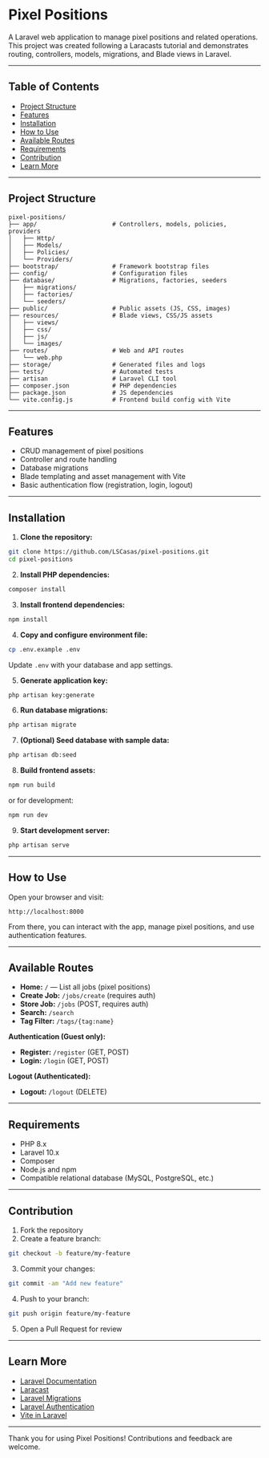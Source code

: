 # Pixel Positions 
   
A Laravel web application to manage pixel positions and related operations. This project was created following a Laracasts tutorial and demonstrates routing, controllers, models, migrations, and Blade views in Laravel.
    
--- 
  
## Table of Contents

-   [Project Structure](#project-structure)
-   [Features](#features)
-   [Installation](#installation)
-   [How to Use](#how-to-use)
-   [Available Routes](#available-routes)
-   [Requirements](#requirements)
-   [Contribution](#contribution)
-   [Learn More](#learn-more)

---

## Project Structure

```
pixel-positions/
├── app/                     # Controllers, models, policies, providers
│   ├── Http/
│   ├── Models/
│   ├── Policies/
│   └── Providers/
├── bootstrap/               # Framework bootstrap files
├── config/                  # Configuration files
├── database/                # Migrations, factories, seeders
│   ├── migrations/
│   ├── factories/
│   └── seeders/
├── public/                  # Public assets (JS, CSS, images)
├── resources/               # Blade views, CSS/JS assets
│   ├── views/
│   ├── css/
│   ├── js/
│   └── images/
├── routes/                  # Web and API routes
│   └── web.php
├── storage/                 # Generated files and logs
├── tests/                   # Automated tests
├── artisan                  # Laravel CLI tool
├── composer.json            # PHP dependencies
├── package.json             # JS dependencies
└── vite.config.js           # Frontend build config with Vite
```

---

## Features

-   CRUD management of pixel positions
-   Controller and route handling
-   Database migrations
-   Blade templating and asset management with Vite
-   Basic authentication flow (registration, login, logout)

---

## Installation

1. **Clone the repository:**

```bash
git clone https://github.com/LSCasas/pixel-positions.git
cd pixel-positions
```

2. **Install PHP dependencies:**

```bash
composer install
```

3. **Install frontend dependencies:**

```bash
npm install
```

4. **Copy and configure environment file:**

```bash
cp .env.example .env
```

Update `.env` with your database and app settings.

5. **Generate application key:**

```bash
php artisan key:generate
```

6. **Run database migrations:**

```bash
php artisan migrate
```

7. **(Optional) Seed database with sample data:**

```bash
php artisan db:seed
```

8. **Build frontend assets:**

```bash
npm run build
```

or for development:

```bash
npm run dev
```

9. **Start development server:**

```bash
php artisan serve
```

---

## How to Use

Open your browser and visit:

```
http://localhost:8000
```

From there, you can interact with the app, manage pixel positions, and use authentication features.

---

## Available Routes

-   **Home:** `/` — List all jobs (pixel positions)
-   **Create Job:** `/jobs/create` (requires auth)
-   **Store Job:** `/jobs` (POST, requires auth)
-   **Search:** `/search`
-   **Tag Filter:** `/tags/{tag:name}`

**Authentication (Guest only):**

-   **Register:** `/register` (GET, POST)
-   **Login:** `/login` (GET, POST)

**Logout (Authenticated):**

-   **Logout:** `/logout` (DELETE)

---

## Requirements

-   PHP 8.x
-   Laravel 10.x
-   Composer
-   Node.js and npm
-   Compatible relational database (MySQL, PostgreSQL, etc.)

---

## Contribution

1. Fork the repository
2. Create a feature branch:

```bash
git checkout -b feature/my-feature
```

3. Commit your changes:

```bash
git commit -am "Add new feature"
```

4. Push to your branch:

```bash
git push origin feature/my-feature
```

5. Open a Pull Request for review

---

## Learn More

-   [Laravel Documentation](https://laravel.com/docs)
-   [Laracast](https://laracasts.com/)
-   [Laravel Migrations](https://laravel.com/docs/migrations)
-   [Laravel Authentication](https://laravel.com/docs/authentication)
-   [Vite in Laravel](https://laravel.com/docs/vite)

---

Thank you for using Pixel Positions! Contributions and feedback are welcome.
